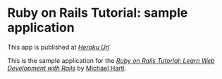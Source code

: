 # Ruby on Rails Tutorial: sample application

This app is published at [*Heroku Url*](http://enigmatic-fortress-66152.herokuapp.com/)

This is the sample application for the
[*Ruby on Rails Tutorial:
Learn Web Development with Rails*](http://www.railstutorial.org/)
by [Michael Hartl](http://www.michaelhartl.com/).
